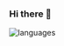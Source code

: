### Hi there 👋

<!--
**silva021/silva021** is a ✨ _special_ ✨ repository because its `README.md` (this file) appears on your GitHub profile.

Here are some ideas to get you started:

- 🔭 I’m currently working on ...
- 🌱 I’m currently learning ...
- 👯 I’m looking to collaborate on ...
- 🤔 I’m looking for help with ...
- 💬 Ask me about ...
- 📫 How to reach me: ...
- 😄 Pronouns: ...
- ⚡ Fun fact: ...
-->


![languages](https://github-readme-stats.vercel.app/api/top-langs/?username=luizeduul&hide=scss&layout=compact&theme=radical&title_color=2ED3EA)
